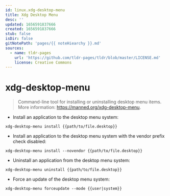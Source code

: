 ```yaml
---
id: linux.xdg-desktop-menu
title: Xdg Desktop Menu
desc: ''
updated: 1656591837666
created: 1656591837666
stub: false
isDir: false
gitNotePath: 'pages/{{ noteHiearchy }}.md'
sources:
  - name: tldr-pages
    url: 'https://github.com/tldr-pages/tldr/blob/master/LICENSE.md'
    license: Creative Commons
---
```

# xdg-desktop-menu

> Command-line tool for installing or uninstalling desktop menu items.
> More information: <https://manned.org/xdg-desktop-menu>.

- Install an application to the desktop menu system:

`xdg-desktop-menu install {{path/to/file.desktop}}`

- Install an application to the desktop menu system with the vendor prefix check disabled:

`xdg-desktop-menu install --novendor {{path/to/file.desktop}}`

- Uninstall an application from the desktop menu system:

`xdg-desktop-menu uninstall {{path/to/file.desktop}}`

- Force an update of the desktop menu system:

`xdg-desktop-menu forceupdate --mode {{user|system}}`

